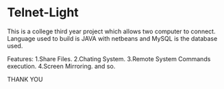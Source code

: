 # Telnet-Light

This is a college third year project which allows two computer to connect. 
Language used to build is JAVA with netbeans and MySQL is the database used. 

Features: 
1.Share Files. 
2.Chating System. 
3.Remote System Commands execution. 
4.Screen Mirroring. 
and so.

THANK YOU
